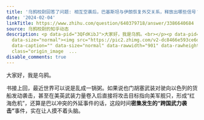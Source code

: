 ```yaml
---
title: '乌鸦校尉回答了问题: 相互空袭后，巴基斯坦与伊朗恢复外交关系，释放出哪些信号？哪些信息值得关注？'
date: '2024-02-04'
linkTitle: https://www.zhihu.com/question/640379718/answer/3386640684
source: 乌鸦校尉的知乎动态
description: <p data-pid="3QFdKibJ">大家好，我是乌鸦。<br></p><p data-pid="MIG5z1-o">书接上回，最近世界可以说是乱成一锅粥。如果说也门胡塞武装对驶向以色列的货船发动袭击，甚至在美英武装力量卷入后直接将攻击目标指向美军舰只，形成“红海危机”，还算是巴以冲突的外延事件的话，这段时间<b>密集发生的“跨国武力袭击”</b>事件，实在让人摸不着头脑。</p><figure
  data-size="normal"><img src="https://pic2.zhimg.com/v2-dc8466e593ce6d8e44a744f7482bcc5d_1440w.jpg"
  data-caption="" data-size="normal" data-rawwidth="901" data-rawheight="642" data-original-token="v2-7e9bdeed4c6c4aa09127fa2631c2d550"
  class="origin_image  ...
disable_comments: true
---
```

<p data-pid="3QFdKibJ">大家好，我是乌鸦。<br></p><p data-pid="MIG5z1-o">书接上回，最近世界可以说是乱成一锅粥。如果说也门胡塞武装对驶向以色列的货船发动袭击，甚至在美英武装力量卷入后直接将攻击目标指向美军舰只，形成“红海危机”，还算是巴以冲突的外延事件的话，这段时间<b>密集发生的“跨国武力袭击”</b>事件，实在让人摸不着头脑。</p><figure data-size="normal"><img src="https://pic2.zhimg.com/v2-dc8466e593ce6d8e44a744f7482bcc5d_1440w.jpg" data-caption="" data-size="normal" data-rawwidth="901" data-rawheight="642" data-original-token="v2-7e9bdeed4c6c4aa09127fa2631c2d550" class="origin_image  ...